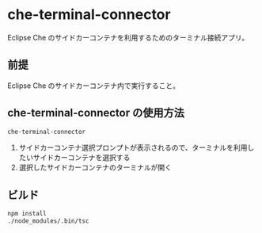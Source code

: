 # che-terminal-connector

Eclipse Che のサイドカーコンテナを利用するためのターミナル接続アプリ。

## 前提

Eclipse Che のサイドカーコンテナ内で実行すること。

## che-terminal-connector の使用方法

```sh
che-terminal-connector
```

1. サイドカーコンテナ選択プロンプトが表示されるので、ターミナルを利用したいサイドカーコンテナを選択する
2. 選択したサイドカーコンテナのターミナルが開く

## ビルド

```sh
npm install
./node_modules/.bin/tsc
```
